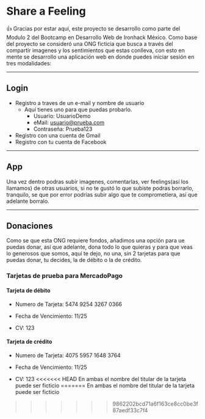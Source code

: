 # Share a Feeling
:thumbsup:
Gracias por estar aquí, este proyecto se desarrollo como parte del Modulo 2 del Bootcamp en Desarrollo Web de Ironhack México.
Como base del proyecto se consideró una ONG ficticia que busca a través del compartir imagenes y los sentimientos que estas conlleva, con esto en mente se desarrollo una aplicación web en donde puedes iniciar sesión en tres modalidades:
___
## Login
+ Registro a traves de un e-mail y nombre de usuario
  -  Aquí tienes uno para que puedas probarlo.
     * Usuario: UsuarioDemo
     * eMail: usuario@prueba.com
     * Contraseña: Prueba123
+ Registro con una cuenta de Gmail
+ Registro con tu cuenta de Facebook
___
## App
Una vez dentro podras subir imagenes, comentarlas, ver feelings(así los llamamos) de otras usuarios, si no te gustó lo que subiste podras borrarlo, tranquilo, se que por error podrías subir algo que te comprometiera, así que adelante borralo.
___
## Donaciones
Como se que esta ONG requiere fondos, añadimos una opción para ue puedas donar, así que adelante, dona todo lo que quieras y para que veas lo generosos que somos, aquí te dejo, no una, sin 2 tarjetas para que puedas donar, tu decides, la de débito o la de crédito.
### Tarjetas de prueba para MercadoPago
#### Tarjeta de débito
+ Numero de Tarjeta: 5474 9254 3267 0366
- Fecha de Vencimiento: 11/25
* CV: 123
#### Tarjeta de crédito
+ Numero de Tarjeta: 4075 5957 1648 3764
- Fecha de Vencimiento: 11/25
* CV: 123
<<<<<<< HEAD
En ambas el nombre del titular de la tarjeta puede ser ficticio
=======
En ambas el nombre del titular de la tarjeta puede ser ficticio
>>>>>>> 9862202bcd71a6f163ce8cc0be3f87aedf33c7f4
